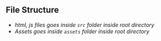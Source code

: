 ## File Structure

- *html, js files goes inside `src` folder inside root directory*
- *Assets goes inside `assets` folder inside root directory*
